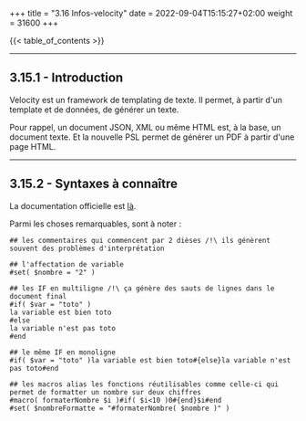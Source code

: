 +++
title = "3.16 Infos-velocity"
date = 2022-09-04T15:15:27+02:00
weight = 31600
+++

{{< table_of_contents >}}

___
## 3.15.1 - Introduction
Velocity est un framework de templating de texte. Il permet, à partir d'un template et de données, de générer un texte.

Pour rappel, un document JSON, XML ou même HTML est, à la base, un document texte. Et la nouvelle PSL permet de générer un PDF à partir d'une page HTML.

___
## 3.15.2 - Syntaxes à connaître
La documentation officielle est [là](https://velocity.apache.org/engine/2.3/user-guide.html).

Parmi les choses remarquables, sont à noter :
```
## les commentaires qui commencent par 2 dièses /!\ ils génèrent souvent des problèmes d'interprétation

## l'affectation de variable
#set( $nombre = "2" )

## les IF en multiligne /!\ ça génère des sauts de lignes dans le document final
#if( $var = "toto" )
la variable est bien toto
#else
la variable n'est pas toto
#end

## le même IF en monoligne
#if( $var = "toto" )la variable est bien toto#{else}la variable n'est pas toto#end

## les macros alias les fonctions réutilisables comme celle-ci qui permet de formatter un nombre sur deux chiffres
#macro( formaterNombre $i )#if( $i<10 )0#{end}$i#end
#set( $nombreFormatte = "#formaterNombre( $nombre )" )

```

